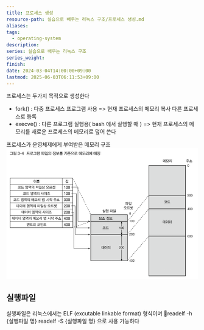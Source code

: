 ```yaml
---
title: 프로세스 생성
resource-path: 실습으로 배우는 리눅스 구조/프로세스 생성.md
aliases:
tags:
  - operating-system
description:
series: 실습으로 배우는 리눅스 구조
series_weight:
finish:
date: 2024-03-04T14:00:00+09:00
lastmod: 2025-06-03T06:11:53+09:00
---
```

프로세스는 두가지 목적으로 생성한다
- fork() : 다중 프로세스 프로그램 사용 => 현재 프로세스의 메모리 복사 다른 프로세스로 등록
- execve() : 다른 프로그램 실행용( bash 에서 실행할 때 ) => 현재 프로세스의 메모리를 새로운 프로세스의 메모리로 덮어 쓴다

프로세스가 운영체제에게 부여받은 메모리 구조
![](../08.media/20240304174149.png)


## 실행파일
실행파일은 리눅스에서는 ELF (excutable linkable format) 형식이며
readelf -h {실행파일 명}
readelf -S {실행파일 명}
으로 사용 가능하다